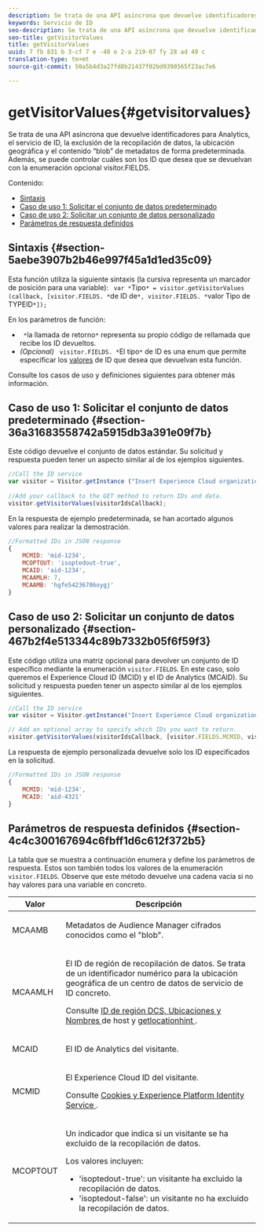 ```yaml
---
description: Se trata de una API asíncrona que devuelve identificadores para Analytics, el servicio de ID, la exclusión de la recopilación de datos, la ubicación geográfica y el contenido “blob” de metadatos de forma predeterminada. Además, se puede controlar cuáles son los ID que desea que se devuelvan con la enumeración opcional visitor.FIELDS.
keywords: Servicio de ID
seo-description: Se trata de una API asíncrona que devuelve identificadores para Analytics, el servicio de ID, la exclusión de la recopilación de datos, la ubicación geográfica y el contenido “blob” de metadatos de forma predeterminada. Además, se puede controlar cuáles son los ID que desea que se devuelvan con la enumeración opcional visitor.FIELDS.
seo-title: getVisitorValues
title: getVisitorValues
uuid: 7 fb 831 b 3-cf 7 e -40 e 2-a 219-07 fy 28 ad 49 c
translation-type: tm+mt
source-git-commit: 50a5b4d3a27fd8b21437f02bd9390565f23ac7e6

---
```



# getVisitorValues{#getvisitorvalues}

Se trata de una API asíncrona que devuelve identificadores para Analytics, el servicio de ID, la exclusión de la recopilación de datos, la ubicación geográfica y el contenido “blob” de metadatos de forma predeterminada. Además, se puede controlar cuáles son los ID que desea que se devuelvan con la enumeración opcional visitor.FIELDS.

Contenido:

<ul class="simplelist"> 
 <li> <a href="../../library/get-set/getvisitorvalues.md#section-5aebe3907b2b46e997f45a1d1ed35c09" format="dita" scope="local"> Sintaxis </a> </li> 
 <li> <a href="../../library/get-set/getvisitorvalues.md#section-36a31683558742a5915db3a391e09f7b" format="dita" scope="local"> Caso de uso 1: Solicitar el conjunto de datos predeterminado </a> </li> 
 <li> <a href="../../library/get-set/getvisitorvalues.md#section-467b2f4e513344c89b7332b05f6f59f3" format="dita" scope="local"> Caso de uso 2: Solicitar un conjunto de datos personalizado </a> </li> 
 <li> <a href="../../library/get-set/getvisitorvalues.md#section-4c4c300167694c6fbff1d6c612f372b5" format="dita" scope="local"> Parámetros de respuesta definidos </a> </li> 
</ul>

## Sintaxis {#section-5aebe3907b2b46e997f45a1d1ed35c09}

Esta función utiliza la siguiente sintaxis (la cursiva representa un marcador de posición para una variable): ` var *`Tipo`* = visitor.getVisitorValues (callback, [visitor.FIELDS. *`de ID de`*, visitor.FIELDS. *`valor Tipo de TYPEID`*]);`

En los parámetros de función:

* ` *`la llamada de retorno`*` representa su propio código de rellamada que recibe los ID devueltos.
* *(Opcional)* ` visitor.FIELDS. *`El tipo`*` de ID es una enum que permite especificar los [valores](../../library/get-set/getvisitorvalues.md#section-4c4c300167694c6fbff1d6c612f372b5) de ID que desea que devuelvan esta función.

Consulte los casos de uso y definiciones siguientes para obtener más información.

## Caso de uso 1: Solicitar el conjunto de datos predeterminado {#section-36a31683558742a5915db3a391e09f7b}

Este código devuelve el conjunto de datos estándar. Su solicitud y respuesta pueden tener un aspecto similar al de los ejemplos siguientes.

```js
//Call the ID service 
var visitor = Visitor.getInstance ("Insert Experience Cloud organization ID here",{...}); 
   
//Add your callback to the GET method to return IDs and data. 
visitor.getVisitorValues(visitorIdsCallback);
```

En la respuesta de ejemplo predeterminada, se han acortado algunos valores para realizar la demostración.

```js
//Formatted IDs in JSON response 
{ 
    MCMID: 'mid-1234', 
    MCOPTOUT: 'isoptedout-true', 
    MCAID: 'aid-1234', 
    MCAAMLH: 7, 
    MCAAMB: 'hgfe54236786oygj' 
}
```

## Caso de uso 2: Solicitar un conjunto de datos personalizado {#section-467b2f4e513344c89b7332b05f6f59f3}

Este código utiliza una matriz opcional para devolver un conjunto de ID específico mediante la enumeración `visitor.FIELDS`. En este caso, solo queremos el Experience Cloud ID (MCID) y el ID de Analytics (MCAID). Su solicitud y respuesta pueden tener un aspecto similar al de los ejemplos siguientes.

```js
//Call the ID service 
var visitor = Visitor.getInstance("Insert Experience Cloud organization ID here", { ... });

// Add an optional array to specify which IDs you want to return. 
visitor.getVisitorValues(visitorIdsCallback, [visitor.FIELDS.MCMID, visitor.FIELDS.MCAID]);
```

La respuesta de ejemplo personalizada devuelve solo los ID especificados en la solicitud.

```js
//Formatted IDs in JSON response 
{ 
    MCMID: 'mid-1234', 
    MCAID: 'aid-4321' 
}
```

## Parámetros de respuesta definidos {#section-4c4c300167694c6fbff1d6c612f372b5}

La tabla que se muestra a continuación enumera y define los parámetros de respuesta. Estos son también todos los valores de la enumeración `visitor.FIELDS`. Observe que este método devuelve una cadena vacía si no hay valores para una variable en concreto.

<table id="table_32D0FEEA76CE4F298EED4B8F5C644232"> 
 <thead> 
  <tr> 
   <th colname="col1" class="entry"> Valor </th> 
   <th colname="col2" class="entry"> Descripción </th> 
  </tr> 
 </thead>
 <tbody> 
  <tr> 
   <td colname="col1"> <p> <span class="codeph"> MCAAMB </span> </p> </td> 
   <td colname="col2"> <p>Metadatos de <span class="keyword">Audience Manager</span> cifrados conocidos como el "blob". </p> </td> 
  </tr> 
  <tr> 
   <td colname="col1"> <p> <span class="codeph"> MCAAMLH </span> </p> </td> 
   <td colname="col2"> <p>El ID de región de recopilación de datos. Se trata de un identificador numérico para la ubicación geográfica de un centro de datos de servicio de ID concreto. </p> <p>Consulte <a href="https://marketing.adobe.com/resources/help/en_US/aam/dcs-regions.html" format="https" scope="external"> ID de región DCS, Ubicaciones y Nombres </a> de host y <a href="../../library/get-set/getlocationhint.md#reference-a761030ff06c4439946bb56febf42d4c" format="dita" scope="local"> getlocationhint </a>. </p> </td> 
  </tr> 
  <tr> 
   <td colname="col1"> <p> <span class="codeph"> MCAID </span> </p> </td> 
   <td colname="col2"> <p>El ID de <span class="keyword">Analytics</span> del visitante. </p> </td> 
  </tr> 
  <tr> 
   <td colname="col1"> <p> <span class="codeph"> MCMID </span> </p> </td> 
   <td colname="col2"> <p>El Experience Cloud ID del visitante. </p> <p>Consulte <a href="../../introduction/cookies.md" format="dita" scope="local"> Cookies y Experience Platform Identity Service </a>. </p> </td> 
  </tr> 
  <tr> 
   <td colname="col1"> <p> <span class="codeph"> MCOPTOUT </span> </p> </td> 
   <td colname="col2"> <p>Un indicador que indica si un visitante se ha excluido de la recopilación de datos. </p> <p>Los valores incluyen: </p> <p> 
     <ul id="ul_E82431DE12B449F8822499364B363798"> 
      <li id="li_2BAB7C15A38A408E8FC4B85E70B66E46"> <span class="codeph"> 'isoptedout-true'</span>: un visitante ha excluido la recopilación de datos. </li> 
      <li id="li_BB80AE4CEBC44166BC04428B212FEF51"> <span class="codeph"> 'isoptedout-false'</span>: un visitante no ha excluido la recopilación de datos. </li> 
     </ul> </p> </td> 
  </tr> 
 </tbody> 
</table>

